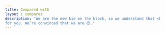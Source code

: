 ```yaml
---
title: Compared with
layout : compares
description: "We are the new kid on the block, so we understand that <b>a comparison will help you decide</b> if Tripetto is the right fit
for you. We’re convinced that we are 😉."
---
```

